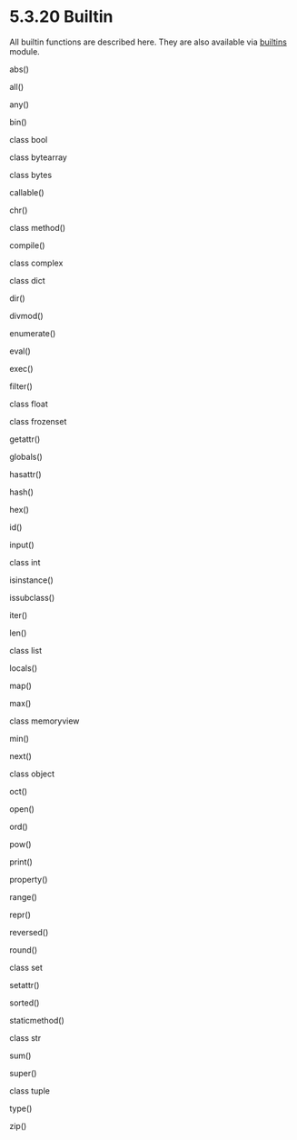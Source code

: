 # 5.3.20 Builtin

All builtin functions are described here. They are also available via [builtins](builtin.md) module.

abs\(\)

all\(\)

any\(\)

bin\(\)

class bool

class bytearray

class bytes

callable\(\)

chr\(\)

class method\(\)

compile\(\)

class complex

class dict

dir\(\)

divmod\(\)

enumerate\(\)

eval\(\)

exec\(\)

filter\(\)

class float

class frozenset

getattr\(\)

globals\(\)

hasattr\(\)

hash\(\)

hex\(\)

id\(\)

input\(\)

class int

isinstance\(\)

issubclass\(\)

iter\(\)

len\(\)

class list

locals\(\)

map\(\)

max\(\)

class memoryview

min\(\)

next\(\)

class object

oct\(\)

open\(\)

ord\(\)

pow\(\)

print\(\)

property\(\)

range\(\)

repr\(\)

reversed\(\)

round\(\)

class set

setattr\(\)

sorted\(\)

staticmethod\(\)

class str

sum\(\)

super\(\)

class tuple

type\(\)

zip\(\)

